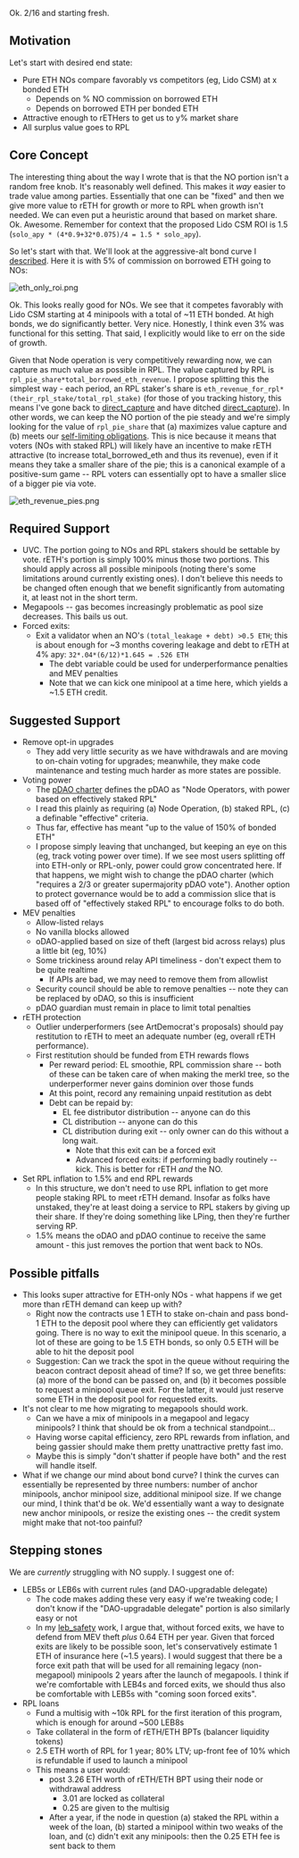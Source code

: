 Ok. 2/16 and starting fresh.

## Motivation
Let's start with desired end state:
- Pure ETH NOs compare favorably vs competitors (eg, Lido CSM) at x bonded ETH
  - Depends on % NO commission on borrowed ETH
  - Depends on borrowed ETH per bonded ETH
- Attractive enough to rETHers to get us to y% market share
- All surplus value goes to RPL

## Core Concept
The interesting thing about the way I wrote that is that the NO portion isn't a random free knob. It's reasonably well defined. This makes it _way_ easier to trade value among parties. Essentially that one can be "fixed" and then we give more value to rETH for growth or more to RPL when growth isn't needed. We can even put a heuristic around that based on market share. Ok. Awesome. Remember for context that the proposed Lido CSM ROI is 1.5 (`solo_apy * (4*0.9+32*0.075)/4 = 1.5 * solo_apy`).

So let's start with that. We'll look at the aggressive-alt bond curve I [described](../2023_11_rapid_research_incubator/bond_curves.md). Here it is with 5% of commission on borrowed ETH going to NOs:

![eth_only_roi.png](eth_only_roi.png)

Ok. This looks really good for NOs. We see that it competes favorably with Lido CSM starting at 4 minipools with a total of ~11 ETH bonded. At high bonds, we do significantly better. Very nice. Honestly, I think even 3% was functional for this setting. That said, I explicitly would like to err on the side of growth.

Given that Node operation is very competitively rewarding now, we can capture as much value as possible in RPL. The value captured by RPL is `rpl_pie_share*total_borrowed_eth_revenue`. I propose splitting this the simplest way - each period, an RPL staker's share is `eth_revenue_for_rpl*(their_rpl_stake/total_rpl_stake)` (for those of you tracking history, this means I've gone back to [direct_capture](../2023_11_rapid_research_incubator/direct_capture.md) and have ditched [direct_capture](../2023_11_rapid_research_incubator/direct_capture2.md)). In other words, we can keep the NO portion of the pie steady and we're simply looking for the value of `rpl_pie_share` that (a) maximizes value capture and (b) meets our [self-limiting obligations](https://rpips.rocketpool.net/RPIPs/RPIP-17). This is nice because it means that voters (NOs with staked RPL) will likely have an incentive to make rETH attractive (to increase total_borrowed_eth and thus its revenue), even if it means they take a smaller share of the pie; this is a canonical example of a positive-sum game -- RPL voters can essentially opt to have a smaller slice of a bigger pie via vote.

![eth_revenue_pies.png](eth_revenue_pies.png)


## Required Support
- UVC. The portion going to NOs and RPL stakers should be settable by vote. rETH's portion is simply 100% minus those two portions. This should apply across all possible minipools (noting there's some limitations around currently existing ones). I don't believe this needs to be changed often enough that we benefit significantly from automating it, at least not in the short term.
- Megapools -- gas becomes increasingly problematic as pool size decreases. This bails us out.
- Forced exits:
  - Exit a validator when an NO's `(total_leakage + debt) >0.5 ETH`; this is about enough for ~3 months covering leakage and debt to rETH at 4% apy: `32*.04*(6/12)*1.645 = .526 ETH`
    - The debt variable could be used for underperformance penalties and MEV penalties
    - Note that we can kick one minipool at a time here, which yields a ~1.5 ETH credit.


## Suggested Support
- Remove opt-in upgrades
  - They add very little security as we have withdrawals and are moving to on-chain voting for upgrades; meanwhile, they make code maintenance and testing much harder as more states are possible.
- Voting power
  -  The [pDAO charter](https://rpips.rocketpool.net/RPIPs/RPIP-23) defines the pDAO as "Node Operators, with power based on effectively staked RPL"
  - I read this plainly as requiring (a) Node Operation, (b) staked RPL, (c) a definable "effective" criteria.
  - Thus far, effective has meant "up to the value of 150% of bonded ETH"
  - I propose simply leaving that unchanged, but keeping an eye on this (eg, track voting power over time). If we see most users splitting off into ETH-only or RPL-only, power could grow concentrated here. If that happens, we might wish to change the pDAO charter (which "requires a 2/3 or greater supermajority pDAO vote"). Another option to protect governance would be to add a commission slice that is based off of "effectively staked RPL" to encourage folks to do both.
- MEV penalties
  - Allow-listed relays
  - No vanilla blocks allowed
  - oDAO-applied based on size of theft (largest bid across relays) plus a little bit (eg, 10%)
  - Some trickiness around relay API timeliness - don't expect them to be quite realtime
    - If APIs are bad, we may need to remove them from allowlist
  - Security council should be able to remove penalties -- note they can be replaced by oDAO, so this is insufficient
  - pDAO guardian must remain in place to limit total penalties
- rETH protection
  - Outlier underperformers (see ArtDemocrat's proposals) should pay restitution to rETH to meet an adequate number (eg, overall rETH performance).
  - First restitution should be funded from ETH rewards flows
    - Per reward period: EL smoothie, RPL commission share -- both of these can be taken care of when making the merkl tree, so the underperformer never gains dominion over those funds
    - At this point, record any remaining unpaid restitution as debt
    - Debt can be repaid by:
      - EL fee distributor distribution -- anyone can do this
      - CL distribution -- anyone can do this
      - CL distribution during exit -- only owner can do this without a long wait.
        - Note that this exit can be a forced exit
        - Advanced forced exits: if performing badly routinely -- kick. This is better for rETH _and_ the NO.
- Set RPL inflation to 1.5% and end RPL rewards
  - In this structure, we don't need to use RPL inflation to get more people staking RPL to meet rETH demand. Insofar as folks have unstaked, they're at least doing a service to RPL stakers by giving up their share. If they're doing something like LPing, then they're further serving RP.
  - 1.5% means the oDAO and pDAO continue to receive the same amount - this just removes the portion that went back to NOs.

## Possible pitfalls
- This looks super attractive for ETH-only NOs - what happens if we get more than rETH demand can keep up with?
  - Right now the contracts use 1 ETH to stake on-chain and pass bond-1 ETH to the deposit pool where they can efficiently get validators going. There is no way to exit the minipool queue. In this scenario, a lot of these are going to be 1.5 ETH bonds, so only 0.5 ETH will be able to hit the deposit pool
  - Suggestion: Can we track the spot in the queue without requiring the beacon contract deposit ahead of time? If so, we get three benefits: (a) more of the bond can be passed on, and (b) it becomes possible to request a minipool queue exit. For the latter, it would just reserve some ETH in the
   deposit pool for requested exits.
- It's not clear to me how migrating to megapools should work.
  - Can we have a mix of minipools in a megapool and legacy minipools? I think that should be ok from a technical standpoint...
  - Having worse capital efficiency, zero RPL rewards from inflation, and being gassier should make them pretty unattractive pretty fast imo. 
  - Maybe this is simply "don't shatter if people have both" and the rest will handle itself.
- What if we change our mind about bond curve? I think the curves can essentially be represented by three numbers: number of anchor minipools, anchor minipool size, additional minipool size. If we change our mind, I think that'd be ok. We'd essentially want a way to designate new anchor minipools, or resize the existing ones -- the credit system might make that not-too painful?

## Stepping stones
We are _currently_ struggling with NO supply. I suggest one of:
- LEB5s or LEB6s with current rules (and DAO-upgradable delegate)
  - The code makes adding these very easy if we're tweaking code; I don't know if the "DAO-upgradable delegate" portion is also similarly easy or not
  - In my [leb_safety](../leb_safety/readme.md) work, I argue that, without forced exits, we have to defend from MEV theft _plus_ 0.64 ETH per year. Given that forced exits are likely to be possible soon, let's conservatively estimate 1 ETH of insurance here (~1.5 years). I would suggest that there be a force exit path that will be used for all remaining legacy (non-megapool) minipools 2 years after the launch of megapools. I think if we're comfortable with LEB4s and forced exits, we should thus also be comfortable with LEB5s with "coming soon forced exits".
- RPL loans
  - Fund a multisig with ~10k RPL for the first iteration of this program, which is enough for around ~500 LEB8s
  - Take collateral in the form of rETH/ETH BPTs (balancer liquidity tokens)
  - 2.5 ETH worth of RPL for 1 year; 80% LTV; up-front fee of 10% which is refundable if used to launch a minipool
  - This means a user would:
    - post 3.26 ETH worth of rETH/ETH BPT using their node or withdrawal address
      - 3.01 are locked as collateral 
      - 0.25 are given to the multisig
    - After a year, if the node in question (a) staked the RPL within a week of the loan, (b) started a minipool within two weaks of the loan, and (c) didn't exit any minipools: then the 0.25 ETH fee is sent back to them